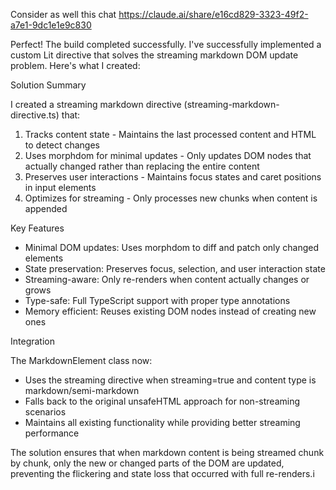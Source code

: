 Consider as well this chat https://claude.ai/share/e16cd829-3323-49f2-a7e1-9dc1e1e9c830


Perfect! The build completed successfully. I've successfully implemented a custom Lit
  directive that solves the streaming markdown DOM update problem. Here's what I created:

  Solution Summary

  I created a streaming markdown directive (streaming-markdown-directive.ts) that:

  1. Tracks content state - Maintains the last processed content and HTML to detect changes
  2. Uses morphdom for minimal updates - Only updates DOM nodes that actually changed rather
  than replacing the entire content
  3. Preserves user interactions - Maintains focus states and caret positions in input
  elements
  4. Optimizes for streaming - Only processes new chunks when content is appended

  Key Features

  - Minimal DOM updates: Uses morphdom to diff and patch only changed elements
  - State preservation: Preserves focus, selection, and user interaction state
  - Streaming-aware: Only re-renders when content actually changes or grows
  - Type-safe: Full TypeScript support with proper type annotations
  - Memory efficient: Reuses existing DOM nodes instead of creating new ones

  Integration

  The MarkdownElement class now:
  - Uses the streaming directive when streaming=true and content type is
  markdown/semi-markdown
  - Falls back to the original unsafeHTML approach for non-streaming scenarios
  - Maintains all existing functionality while providing better streaming performance

  The solution ensures that when markdown content is being streamed chunk by chunk, only the
  new or changed parts of the DOM are updated, preventing the flickering and state loss that
  occurred with full re-renders.i



